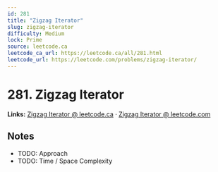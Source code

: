 ```yaml
--- 
id: 281
title: "Zigzag Iterator"
slug: zigzag-iterator
difficulty: Medium
lock: Prime
source: leetcode.ca
leetcode_ca_url: https://leetcode.ca/all/281.html
leetcode_url: https://leetcode.com/problems/zigzag-iterator/
---
```


# 281. Zigzag Iterator

**Links:** [Zigzag Iterator @ leetcode.ca](https://leetcode.ca/all/281.html) · [Zigzag Iterator @ leetcode.com](https://leetcode.com/problems/zigzag-iterator/)

## Notes
- TODO: Approach
- TODO: Time / Space Complexity

